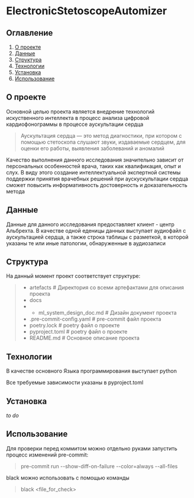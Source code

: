 # ElectronicStetoscopeAutomizer

## Оглавление
1. [О проекте](#о-проекте)
2. [Данные](#данные)
3. [Структура](#структура)
4. [Технологии](#технологии)
5. [Установка](#установка)
6. [Использование](#использование)

## О проекте
Основной целью проекта является внедрение технологий искуственного интеллекта в процесс анализа цифровой кардиофонограммы в процессе аускультации сердца
> Аускультация сердца — это метод диагностики, при котором с помощью стетоскопа слушают звуки, издаваемые сердцем, для оценки его работы, выявления заболеваний и аномалий

Качество выполнения данного исследования значительно зависит от персональных особенностей врача, таких как квалификация, опыт и слух. В виду этого создание интеллектуальной экспертной системы поддержки принятия врачебных решений при аускускультации сердца сможет повысить информативность достоверность и доказательность метода

## Данные

Данные для данного исследования предоставляет клиент - центр Альбрехта. В качестве одной еденицы данных выступает аудиофайл с аускультацией сердца, а также строка таблицы с разметкой, в которой указаны те или иные патологии, обнаруженные в аудиозаписи

## Структура

На данный момент проект соответствует структуре:
> * artefacts # Директория со всеми артефактами для описания проекта
> * docs
> * * ml_system_design_doc.md # Дизайн документ проекта
> * .pre-commit-config.yaml # pre-commit файл проекта
> * poetry.lock # poetry файл о проекте
> * pyproject.toml # poetry файл о проекте
> * README.md # Основное описание проекта


## Технологии

В качестве основного Языка программирования выступает python

Все требуемые зависимости указаны в pyproject.toml

## Установка

 *to do*

## Использование

Для проверки перед коммитом можно отдельно руками запустить процесс изменений pre-commit:

>  pre-commit run --show-diff-on-failure --color=always --all-files

black можно использовать с помощью команды

> black <file_for_check>
